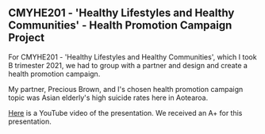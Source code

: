 ## CMYHE201 - 'Healthy Lifestyles and Healthy Communities' - Health Promotion Campaign Project

For CMYHE201 - 'Healthy Lifestyles and Healthy Communities', which I took B trimester 2021, we had to group with a partner and design and create a health promotion campaign. 

My partner, Precious Brown, and I's chosen health promotion campaign topic was Asian elderly's high suicide rates here in Aotearoa.

[Here](https://www.youtube.com/watch?v=JHcI2pF7-Rw) is a YouTube video of the presentation. We received an A+ for this presentation.
